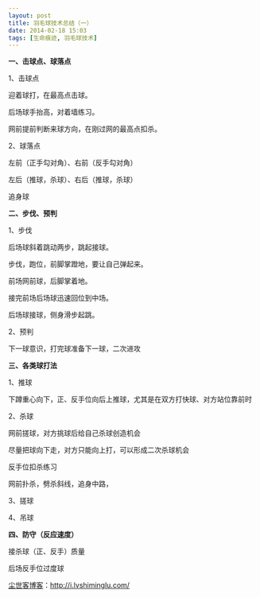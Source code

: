 ```yaml
---
layout: post
title: 羽毛球技术总结（一）
date: 2014-02-18 15:03
tags: [生命痕迹, 羽毛球技术]
---
```

<strong>一、击球点、球落点</strong>

1、击球点

迎着球打，在最高点击球。

后场球手抬高，对着墙练习。

网前提前判断来球方向，在刚过网的最高点扣杀。

2、球落点

左前（正手勾对角）、右前（反手勾对角）

左后（推球，杀球）、右后（推球，杀球）

追身球

<strong>二、步伐、预判</strong>

1、步伐

后场球斜着跳动两步，跳起接球。

步伐，跑位，前脚掌蹬地，要让自己弹起来。

前场网前球，后脚掌着地。

接完前场后场球迅速回位到中场。

后场球接球，侧身滑步起跳。

2、预判

下一球意识，打完球准备下一球，二次进攻

<strong>三、各类球打法</strong>

1、推球

下蹲重心向下，正、反手位向后上推球，尤其是在双方打快球、对方站位靠前时

2、杀球

网前搓球，对方挑球后给自己杀球创造机会

尽量把球向下走，对方只能向上打，可以形成二次杀球机会

反手位扣杀练习

网前扑杀，劈杀斜线，追身中路，

3、搓球

4、吊球

<strong>四、防守（反应速度）</strong>

接杀球（正、反手）质量

后场反手位过度球

<a href="http://i.lvshiminglu.com/">尘世客博客</a>：<a href="http://i.lvshiminglu.com/">http://i.lvshiminglu.com/</a>

